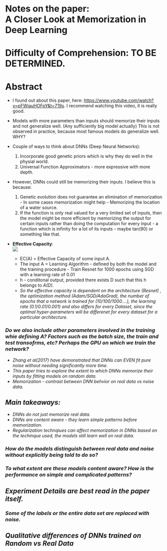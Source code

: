 # Notes on the paper: <br> A Closer Look at Memorization in Deep Learning

# Difficulty of Comprehension: TO BE DETERMINED.

# Abstract
* I found out about this paper, here: https://www.youtube.com/watch?v=pFWiauHOFpY&t=719s. I recommend watching this video, it is really good.
* Models with more parameters than inputs should memorize their inputs and not generalize well. (Any sufficiently big model actually) This is not observed in practice, because most famous models do generalize well. WHY?
* Couple of ways to think about DNNs (Deep Neural Networks):
  1. Incorporate good genetic priors which is why they do well in the physial world.
  2. Universal Function Approximators - more expressive with more depth.
* However, DNNs could still be memorizing their inputs. I believe this is because:
  1. Genetic evolution does not guarantee an elimination of memorization - In some cases memorization might help - Memorizing the location of a water source.
  2. If the function is only real valued for a very limited set of inputs, then the model might be more efficient by memorizing the output for certain inputs rather than doing the computation for every input - a function which is infinity for a lot of its inputs - maybe tan(90) or something like that.<br>
  
* <b>Effective Capacity</b>:
<br><img src="https://cdn.mathpix.com/snip/images/uJW4rcqdVsaEy7fJtz37oGRg-1XI_uySxCLd8vFVq4s.original.fullsize.png"><br>
 
  * EC(A) = Effective Capacity of some input A.
  * The input A = Learning Algorithm - defined by both the model and the training procedure - Train Resnet for 1000 epochs using SGD with a learning rate of 0.01
  * h - conditonal output, provided there exists D such that this h belongs to <i>A(D)<i>.
  * So the effective capacity is dependent on the architecture (Resnet) , the optimization method (Adam/SGD/AdaGrad), the number of epochs that a network is trained for (10/100/1000....), the learning rate (0.1/0.01/0.001) and also differs for every Dataset, since the optimal hyper-parameters will be differenet for every dataset for a particular architecture.
### Do we also include other parameters involved in the training whie defining A? Factors such as the batch size, the train and test transofrms, etc? Perhaps the GPU on which we train the network?

* Zhang et al(2017) have demonstrated that DNNs can EVEN fit pure noise without needing significantly more time.
* This paper tries to explore the extent to which DNNs memorize their inputs by fitting models on random data.
* Memorization - contrast between DNN behvior on real data vs noise data.
## Main takeaways:
* DNNs do not just memorize real data.
* DNNs are content aware - they learn simple patterns before memorization.
* Regularization technqiues can affect memorization in DNNs based on the techinque used, the models still learn well on real data.

### How do the models distinguish between real data and noise without explicitly being told to do so?
### To what extent are these models content aware? How is the performance on simple and complicated patterns?

## Experiment Details are best read in the paper itself.

### Some of the labels or the entire data set are replaced with noise.

## Qualitative differences of DNNs trained on Random vs Real Data


  
  
